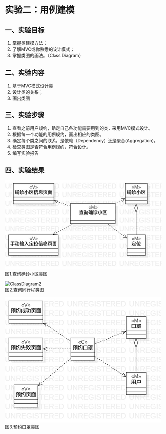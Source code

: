 # 实验二：用例建模

## 一、实验目标

1. 掌握类建模方法；
2. 了解MVC或你熟悉的设计模式；
3. 掌握类图的画法。（Class Diagram）

## 二、实验内容

1. 基于MVC模式设计类；
2. 设计类的关系；
3. 画出类图

## 三、实验步骤

1. 查看之前用户规约，确定自己各功能需要用到的类，采用MVC模式设计。
2. 根据每一个功能的用例规约，画出相应的类图。
3. 确定每个类之间的联系，是依赖（Dependency）还是聚合(Aggregation)。
4. 检查类图是否符合用例规约，符合设计。
5. 编写实验报告

## 四、实验结果
![ClassDiagram1](./查询确诊小区类图.jpg)  
图1.查询确诊小区类图

![ClassDiagram2](./查询同行程类图.jpg)   
图2.查询同行程类图

![ClassDiagram3](./预约口罩类图.jpg)  
图3.预约口罩类图
